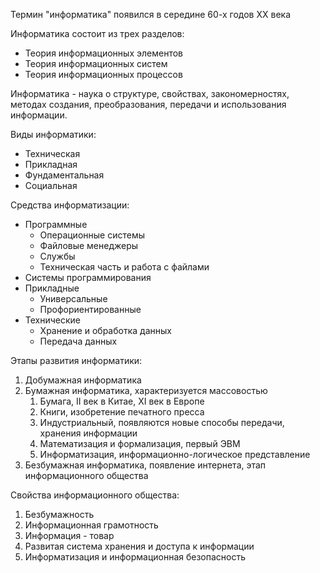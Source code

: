 Термин "информатика" появился в середине 60-х годов XX века

Информатика состоит из трех разделов:
- Теория информационных элементов
- Теория информационных систем
- Теория информационных процессов

Информатика - наука о структуре, свойствах, закономерностях, методах создания, преобразования, передачи и использования информации.

Виды информатики:
- Техническая
- Прикладная
- Фундаментальная
- Социальная

Средства информатизации:
- Программные
	- Операционные системы
	- Файловые менеджеры
	- Службы
	- Техническая часть и работа с файлами
- Системы программирования
- Прикладные
	- Универсальные
	- Профориентированные
- Технические
	- Хранение и обработка данных
	- Передача данных

Этапы развития информатики:
1. Добумажная информатика
2. Бумажная информатика, характеризуется массовостью
	1. Бумага, II век в Китае, XI век в Европе
	2. Книги, изобретение печатного пресса
	3. Индустриальный, появляются новые способы передачи, хранения информации
	4. Математизация и формализация, первый ЭВМ
	5. Информатизация, информационно-логическое представление
3. Безбумажная информатика, появление интернета, этап информационного общества

Свойства информационного общества:
1. Безбумажность
2. Информационная грамотность
3. Информация - товар
4. Развитая система хранения и доступа к информации
5. Информатизация и информационная безопасность

